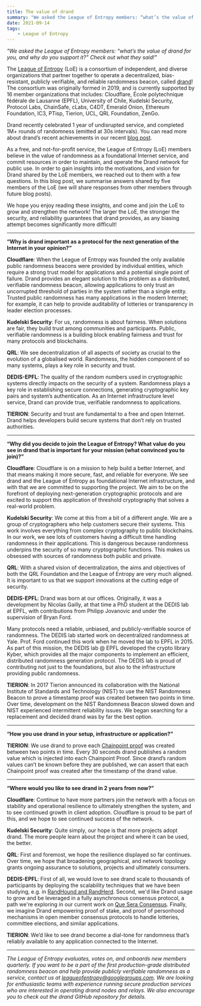 ```yaml
---
title: The value of drand
summary: "We asked the League of Entropy members: “what’s the value of drand for you, and why do you support it?” Check out what they said!"
date: 2021-09-14
tags:
    - League of Entropy
---
```

_"We asked the League of Entropy members: “what’s the value of drand for you, and why do you support it?” Check out what they said!"_
 
The [League of Entropy](https://leagueofentropy.com/) (LoE) is a consortium of independent, and diverse organizations that partner together to operate a  decentralized, bias-resistant, publicly verifiable, and reliable randomness beacon, called [drand](https://drand.love)! The consortium was originally formed in 2019, and is currently supported by 16 member organizations that includes: Cloudflare, École polytechnique fédérale de Lausanne (EPFL), University of Chile, Kudelski Security, Protocol Labs, ChainSafe, cLabs, C4DT, Emerald Onion, Ethereum Foundation, IC3, PTisp, Tierion, UCL, QRL Foundation, ZenGo.

Drand recently celebrated 1 year of undisrupted service, and completed 1M+ rounds of randomness (emitted at 30s intervals). You can read more about drand’s recent achievements in our recent [blog post](https://drand.love/blog/2021/08/10/drand-celebrates-one-year-as-a-randomness-service/).

As a free, and not-for-profit service, the League of Entropy (LoE) members believe in the value of randomness as a foundational Internet service, and commit resources in order to maintain, and operate the Drand network for public use. In order to gain insights into the motivations, and vision for Drand shared by the LoE members, we  reached out to them with a few questions. In this blog post, we summarise answers shared by five members of the LoE (we will share responses from other members through future blog posts).

We hope you enjoy reading these insights, and come and join the LoE to grow and strengthen the network! The larger the LoE, the stronger the security,  and reliability guarantees that drand provides, as any biasing attempt becomes significantly more difficult!

---

**“Why is drand important as a protocol for the next generation of the Internet in your opinion?”**

**Cloudflare**: When the League of Entropy was founded the only available public randomness beacons were provided by individual entities, which require a strong trust model for applications and a potential single point of failure. Drand provides an elegant solution to this problem as a distributed, verifiable randomness beacon, allowing applications to only trust an uncorrupted threshold of parties in the system rather than a single entity. Trusted public randomness has many applications in the modern Internet; for example, it can help to provide auditability of lotteries or transparency in leader election processes.

**Kudelski Security**: For us, randomness is about fairness. When solutions are fair, they build trust among communities and participants. Public, verifiable randomness is a building block enabling fairness and trust for many protocols and blockchains.

**QRL**: We see decentralization of all aspects of society as crucial to the evolution of a globalised world.  Randomness, the hidden component of so many systems, plays a key role in security and trust.

**DEDIS-EPFL**: The quality of the random numbers used in cryptographic systems directly impacts on the security of a system. Randomness plays a key role in establishing secure connections, generating cryptographic key pairs and system’s authentication. As an Internet infrastructure level service, Drand can provide true, verifiable randomness to applications. 

**TIERION**: Security and trust are fundamental to a free and open Internet. Drand helps developers build secure systems that don’t rely on trusted authorities. 

---

**“Why did you decide to join the League of Entropy? What value do you see in drand that is important for your mission (what convinced you to join)?”**

**Cloudflare**: Cloudflare is on a mission to help build a better Internet, and that means making it more secure, fast, and reliable for everyone. We see drand and the League of Entropy as foundational Internet infrastructure, and with that we are committed to supporting the project. We aim to be on the forefront of deploying next-generation cryptographic protocols and are excited to support this application of threshold cryptography that solves a real-world problem.

**Kudelski Security**: We come at this from a bit of a different angle. We are a group of cryptographers who help customers secure their systems. This work involves everything from complex cryptography to public blockchains. In our work, we see lots of customers having a difficult time handling randomness in their applications. This is dangerous because randomness underpins the security of so many cryptographic functions. This makes us obsessed with sources of randomness both public and private.

**QRL**: With a shared vision of decentralization, the aims and objectives of both the QRL Foundation and the League of Entropy are very much aligned.  It is important to us that we support innovations at the cutting edge of security.

**DEDIS-EPFL**: Drand was born at our offices. Originally, it was a development by Nicolas Gailly, at that time a PhD student at the DEDIS lab at EPFL, with contributions from Philipp Jovanovic and under the supervision of Bryan Ford. 

Many protocols need a reliable, unbiased, and publicly-verifiable source of randomness. The DEDIS lab started work on decentralized randomness at Yale. Prof. Ford continued this work when he moved the lab to EPFL in 2015. As part of this mission, the DEDIS lab @ EPFL developed the crypto library Kyber, which provides all the major components to implement an efficient, distributed randomness generation protocol. The DEDIS lab is proud of contributing not just to the foundations, but also to the infrastructure providing public randomness.

**TIERION**: In 2017 Tierion announced its collaboration with the National Institute of Standards and Technology (NIST) to use the NIST Randomness Beacon to prove a timestamp proof was created between two points in time. Over time, development on the NIST Randomness Beacon slowed down and NIST experienced intermittent reliability issues. We began searching for a replacement and decided drand was by far the best option. 

---

**“How you use drand in your setup, infrastructure or application?”**

**TIERION**: We use drand to prove each [Chainpoint proof](https://tierion.com/chainpoint) was created between two points in time. Every 30 seconds drand publishes a random value which is injected into each Chainpoint Proof. Since drand’s random values can’t be known before they are published, we can assert that each Chainpoint proof was created after the timestamp of the drand value. 

---

**“Where would you like to see drand in 2 years from now?”**

**Cloudflare**: Continue to have more partners join the network with a focus on stability and operational resilience to ultimately strengthen the system, and to see continued growth in client adoption. Cloudflare is proud to be part of this, and we hope to see continued success of the network.

**Kudelski Security**: Quite simply, our hope is that more projects adopt drand. The more people learn about the project and where it can be used, the better.

**QRL**: First and foremost, we hope the resilience displayed so far continues. Over time, we hope that broadening geographical, and network topology grants ongoing assurance to solutions, projects and ultimately consumers.

**DEDIS-EPFL**: First of all, we would love to see drand scale to thousands of participants by deploying the scalability techniques that we have been studying, e.g. in [RandHound and RandHerd](https://eprint.iacr.org/2016/1067.pdf). Second, we'd like Drand usage to grow and be leveraged in a fully asynchronous consensus protocol, a path we're exploring in our current work on [Que Sera Consensus](​​https://arxiv.org/abs/2003.02291). Finally, we imagine Drand empowering proof of stake, and proof of personhood mechanisms in open member consensus protocols to handle lotteries, committee elections, and similar applications. 

**TIERION**: We’d like to see drand become a dial-tone for randomness that’s reliably available to any application connected to the Internet.

---

_The League of Entropy evaluates, votes on, and onboards new members quarterly. If you want to be a part of the first production-grade distributed randomness beacon and help provide publicly verifiable randomness as a service, contact us at leagueofentropy@googlegroups.com. We are looking for enthusiastic teams with experience running secure production services who are interested in operating drand nodes and relays. We also encourage you to check out the drand GitHub repository for details._
